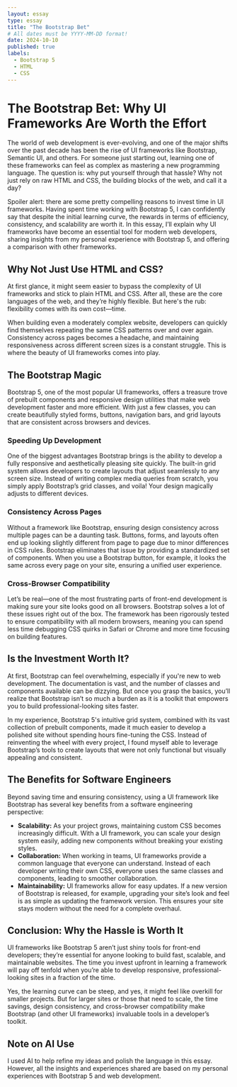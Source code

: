 ```yaml
---
layout: essay
type: essay
title: "The Bootstrap Bet"
# All dates must be YYYY-MM-DD format!
date: 2024-10-10
published: true
labels:
  - Bootstrap 5
  - HTML
  - CSS
---
```

  <h1>The Bootstrap Bet: Why UI Frameworks Are Worth the Effort</h1>

  <p>The world of web development is ever-evolving, and one of the major shifts over the past decade has been the rise of UI frameworks like Bootstrap, Semantic UI, and others. For someone just starting out, learning one of these frameworks can feel as complex as mastering a new programming language. The question is: why put yourself through that hassle? Why not just rely on raw HTML and CSS, the building blocks of the web, and call it a day?</p>

  <p>Spoiler alert: there are some pretty compelling reasons to invest time in UI frameworks. Having spent time working with Bootstrap 5, I can confidently say that despite the initial learning curve, the rewards in terms of efficiency, consistency, and scalability are worth it. In this essay, I’ll explain why UI frameworks have become an essential tool for modern web developers, sharing insights from my personal experience with Bootstrap 5, and offering a comparison with other frameworks.</p>

  <h2>Why Not Just Use HTML and CSS?</h2>

  <p>At first glance, it might seem easier to bypass the complexity of UI frameworks and stick to plain HTML and CSS. After all, these are the core languages of the web, and they’re highly flexible. But here's the rub: flexibility comes with its own cost—time.</p>

  <p>When building even a moderately complex website, developers can quickly find themselves repeating the same CSS patterns over and over again. Consistency across pages becomes a headache, and maintaining responsiveness across different screen sizes is a constant struggle. This is where the beauty of UI frameworks comes into play.</p>

   <h2>The Bootstrap Magic</h2>

   <p>Bootstrap 5, one of the most popular UI frameworks, offers a treasure trove of prebuilt components and responsive design utilities that make web development faster and more efficient. With just a few classes, you can create beautifully styled forms, buttons, navigation bars, and grid layouts that are consistent across browsers and devices.</p>

   <h3>Speeding Up Development</h3>

   <p>One of the biggest advantages Bootstrap brings is the ability to develop a fully responsive and aesthetically pleasing site quickly. The built-in grid system allows developers to create layouts that adjust seamlessly to any screen size. Instead of writing complex media queries from scratch, you simply apply Bootstrap’s grid classes, and voila! Your design magically adjusts to different devices.</p>

   <h3>Consistency Across Pages</h3>

   <p>Without a framework like Bootstrap, ensuring design consistency across multiple pages can be a daunting task. Buttons, forms, and layouts often end up looking slightly different from page to page due to minor differences in CSS rules. Bootstrap eliminates that issue by providing a standardized set of components. When you use a Bootstrap button, for example, it looks the same across every page on your site, ensuring a unified user experience.</p>

   <h3>Cross-Browser Compatibility</h3>

   <p>Let’s be real—one of the most frustrating parts of front-end development is making sure your site looks good on all browsers. Bootstrap solves a lot of these issues right out of the box. The framework has been rigorously tested to ensure compatibility with all modern browsers, meaning you can spend less time debugging CSS quirks in Safari or Chrome and more time focusing on building features.</p>

  <h2>Is the Investment Worth It?</h2>

   <p>At first, Bootstrap can feel overwhelming, especially if you're new to web development. The documentation is vast, and the number of classes and components available can be dizzying. But once you grasp the basics, you’ll realize that Bootstrap isn’t so much a burden as it is a toolkit that empowers you to build professional-looking sites faster.</p>

   <p>In my experience, Bootstrap 5's intuitive grid system, combined with its vast collection of prebuilt components, made it much easier to develop a polished site without spending hours fine-tuning the CSS. Instead of reinventing the wheel with every project, I found myself able to leverage Bootstrap’s tools to create layouts that were not only functional but visually appealing and consistent.</p>

   <h2>The Benefits for Software Engineers</h2>

   <p>Beyond saving time and ensuring consistency, using a UI framework like Bootstrap has several key benefits from a software engineering perspective:</p>

   <ul>
      <li><strong>Scalability:</strong> As your project grows, maintaining custom CSS becomes increasingly difficult. With a UI framework, you can scale your design system easily, adding new components without breaking your existing styles.</li>
      <li><strong>Collaboration:</strong> When working in teams, UI frameworks provide a common language that everyone can understand. Instead of each developer writing their own CSS, everyone uses the same classes and components, leading to smoother collaboration.</li>
      <li><strong>Maintainability:</strong> UI frameworks allow for easy updates. If a new version of Bootstrap is released, for example, upgrading your site’s look and feel is as simple as updating the framework version. This ensures your site stays modern without the need for a complete overhaul.</li>
  </ul>

  <h2>Conclusion: Why the Hassle is Worth It</h2>

  <p>UI frameworks like Bootstrap 5 aren’t just shiny tools for front-end developers; they’re essential for anyone looking to build fast, scalable, and maintainable websites. The time you invest upfront in learning a framework will pay off tenfold when you’re able to develop responsive, professional-looking sites in a fraction of the time.</p>

  <p>Yes, the learning curve can be steep, and yes, it might feel like overkill for smaller projects. But for larger sites or those that need to scale, the time savings, design consistency, and cross-browser compatibility make Bootstrap (and other UI frameworks) invaluable tools in a developer’s toolkit.</p>

  <h2>Note on AI Use</h2>

  <p>I used AI to help refine my ideas and polish the language in this essay. However, all the insights and experiences shared are based on my personal experiences with Bootstrap 5 and web development.</p>
